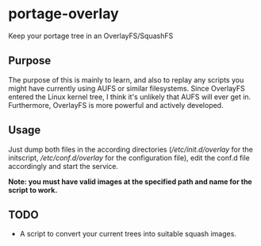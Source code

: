 # portage-overlay
Keep your portage tree in an OverlayFS/SquashFS

## Purpose

The purpose of this is mainly to learn, and also to replay any scripts you might have currently using AUFS or similar filesystems. Since OverlayFS entered the Linux kernel tree, I think it's unlikely that AUFS will ever get in. Furthermore, OverlayFS is more powerful and actively developed.

## Usage

Just dump both files in the according directories (*/etc/init.d/overlay* for the initscript, */etc/conf.d/overlay* for the configuration file), edit the conf.d file accordingly and start the service.

**Note: you must have valid images at the specified path and name for the script to work.**

## TODO

- A script to convert your current trees into suitable squash images.
